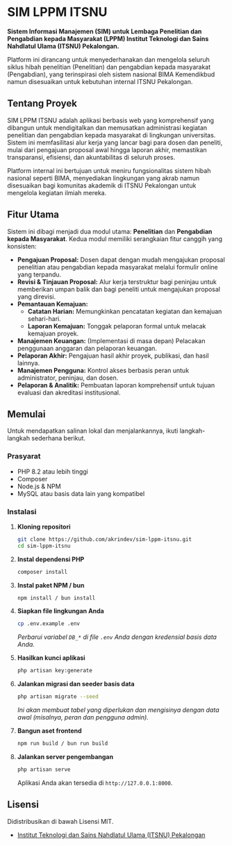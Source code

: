 # SIM LPPM ITSNU

**Sistem Informasi Manajemen (SIM) untuk Lembaga Penelitian dan Pengabdian kepada Masyarakat (LPPM) Institut Teknologi dan Sains Nahdlatul Ulama (ITSNU) Pekalongan.**

Platform ini dirancang untuk menyederhanakan dan mengelola seluruh siklus hibah penelitian (Penelitian) dan pengabdian kepada masyarakat (Pengabdian), yang terinspirasi oleh sistem nasional BIMA Kemendikbud namun disesuaikan untuk kebutuhan internal ITSNU Pekalongan.

## Tentang Proyek

SIM LPPM ITSNU adalah aplikasi berbasis web yang komprehensif yang dibangun untuk mendigitalkan dan memusatkan administrasi kegiatan penelitian dan pengabdian kepada masyarakat di lingkungan universitas. Sistem ini memfasilitasi alur kerja yang lancar bagi para dosen dan peneliti, mulai dari pengajuan proposal awal hingga laporan akhir, memastikan transparansi, efisiensi, dan akuntabilitas di seluruh proses.

Platform internal ini bertujuan untuk meniru fungsionalitas sistem hibah nasional seperti BIMA, menyediakan lingkungan yang akrab namun disesuaikan bagi komunitas akademik di ITSNU Pekalongan untuk mengelola kegiatan ilmiah mereka.

## Fitur Utama

Sistem ini dibagi menjadi dua modul utama: **Penelitian** dan **Pengabdian kepada Masyarakat**. Kedua modul memiliki serangkaian fitur canggih yang konsisten:

*   **Pengajuan Proposal:** Dosen dapat dengan mudah mengajukan proposal penelitian atau pengabdian kepada masyarakat melalui formulir online yang terpandu.
*   **Revisi & Tinjauan Proposal:** Alur kerja terstruktur bagi peninjau untuk memberikan umpan balik dan bagi peneliti untuk mengajukan proposal yang direvisi.
*   **Pemantauan Kemajuan:**
    *   **Catatan Harian:** Memungkinkan pencatatan kegiatan dan kemajuan sehari-hari.
    *   **Laporan Kemajuan:** Tonggak pelaporan formal untuk melacak kemajuan proyek.
*   **Manajemen Keuangan:** (Implementasi di masa depan) Pelacakan penggunaan anggaran dan pelaporan keuangan.
*   **Pelaporan Akhir:** Pengajuan hasil akhir proyek, publikasi, dan hasil lainnya.
*   **Manajemen Pengguna:** Kontrol akses berbasis peran untuk administrator, peninjau, dan dosen.
*   **Pelaporan & Analitik:** Pembuatan laporan komprehensif untuk tujuan evaluasi dan akreditasi institusional.

## Memulai

Untuk mendapatkan salinan lokal dan menjalankannya, ikuti langkah-langkah sederhana berikut.

### Prasyarat

*   PHP 8.2 atau lebih tinggi
*   Composer
*   Node.js & NPM
*   MySQL atau basis data lain yang kompatibel

### Instalasi

1.  **Kloning repositori**
    ```sh
    git clone https://github.com/akrindev/sim-lppm-itsnu.git
    cd sim-lppm-itsnu
    ```
2.  **Instal dependensi PHP**
    ```sh
    composer install
    ```
3.  **Instal paket NPM / bun**
    ```sh
    npm install / bun install
    ```
4.  **Siapkan file lingkungan Anda**
    ```sh
    cp .env.example .env
    ```
    *Perbarui variabel `DB_*` di file `.env` Anda dengan kredensial basis data Anda.*

5.  **Hasilkan kunci aplikasi**
    ```sh
    php artisan key:generate
    ```
6.  **Jalankan migrasi dan seeder basis data**
    ```sh
    php artisan migrate --seed
    ```
    *Ini akan membuat tabel yang diperlukan dan mengisinya dengan data awal (misalnya, peran dan pengguna admin).*

7.  **Bangun aset frontend**
    ```sh
    npm run build / bun run build
    ```
8.  **Jalankan server pengembangan**
    ```sh
    php artisan serve
    ```
    Aplikasi Anda akan tersedia di `http://127.0.0.1:8000`.

## Lisensi

Didistribusikan di bawah Lisensi MIT.

*   [Institut Teknologi dan Sains Nahdlatul Ulama (ITSNU) Pekalongan](https://itsnupekalongan.ac.id/)
